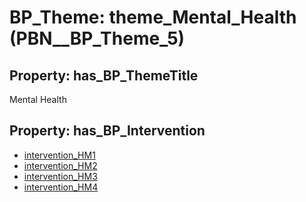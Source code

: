 # BP_Theme: __theme_Mental_Health__ (PBN__BP_Theme_5)

## Property: has_BP_ThemeTitle

Mental Health

## Property: has_BP_Intervention

* [intervention_HM1](../BP/PBN__BP_Intervention_24)
* [intervention_HM2](../BP/PBN__BP_Intervention_25)
* [intervention_HM3](../BP/PBN__BP_Intervention_26)
* [intervention_HM4](../BP/PBN__BP_Intervention_27)

